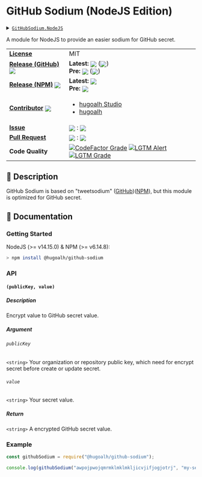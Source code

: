 # GitHub Sodium (NodeJS Edition)

<details>
  <summary><a href="https://github.com/hugoalh-studio/github-sodium-nodejs"><code>GitHubSodium.NodeJS</code></a></summary>
  <img align="center" alt="GitHub Language Count" src="https://img.shields.io/github/languages/count/hugoalh-studio/github-sodium-nodejs?logo=github&logoColor=ffffff&style=flat-square" />
  <img align="center" alt="GitHub Top Langauge" src="https://img.shields.io/github/languages/top/hugoalh-studio/github-sodium-nodejs?logo=github&logoColor=ffffff&style=flat-square" />
  <img align="center" alt="GitHub Repo Size" src="https://img.shields.io/github/repo-size/hugoalh-studio/github-sodium-nodejs?logo=github&logoColor=ffffff&style=flat-square" />
  <img align="center" alt="GitHub Code Size" src="https://img.shields.io/github/languages/code-size/hugoalh-studio/github-sodium-nodejs?logo=github&logoColor=ffffff&style=flat-square" />
  <img align="center" alt="GitHub Watcher" src="https://img.shields.io/github/watchers/hugoalh-studio/github-sodium-nodejs?logo=github&logoColor=ffffff&style=flat-square" />
  <img align="center" alt="GitHub Star" src="https://img.shields.io/github/stars/hugoalh-studio/github-sodium-nodejs?logo=github&logoColor=ffffff&style=flat-square" />
  <img align="center" alt="GitHub Fork" src="https://img.shields.io/github/forks/hugoalh-studio/github-sodium-nodejs?logo=github&logoColor=ffffff&style=flat-square" />
</details>

A module for NodeJS to provide an easier sodium for GitHub secret.

<table>
  <tr>
    <td><a href="./license.md"><b>License</b></a></td>
    <td>MIT</td>
  </tr>
  <tr>
    <td><a href="https://github.com/hugoalh-studio/github-sodium-nodejs/releases"><b>Release (GitHub)</b></a> <img align="center" src="https://img.shields.io/github/downloads/hugoalh-studio/github-sodium-nodejs/total?label=%20&style=flat-square" /></td>
    <td>
      <b>Latest:</b> <img align="center" src="https://img.shields.io/github/release/hugoalh-studio/github-sodium-nodejs?sort=semver&label=%20&style=flat-square" /> (<img align="center" src="https://img.shields.io/github/release-date/hugoalh-studio/github-sodium-nodejs?label=%20&style=flat-square" />)<br />
      <b>Pre:</b> <img align="center" src="https://img.shields.io/github/release/hugoalh-studio/github-sodium-nodejs?include_prereleases&sort=semver&label=%20&style=flat-square" /> (<img align="center" src="https://img.shields.io/github/release-date-pre/hugoalh-studio/github-sodium-nodejs?label=%20&style=flat-square" />)
    </td>
  </tr>
  <tr>
    <td><a href="https://www.npmjs.com/package/@hugoalh/github-sodium"><b>Release (NPM)</b></a> <img align="center" src="https://img.shields.io/npm/dt/@hugoalh/github-sodium?label=%20&style=flat-square" /></td>
    <td>
      <b>Latest:</b> <img align="center" src="https://img.shields.io/npm/v/@hugoalh/github-sodium/latest?label=%20&style=flat-square" /><br />
      <b>Pre:</b> <img align="center" src="https://img.shields.io/npm/v/@hugoalh/github-sodium/pre?label=%20&style=flat-square" />
    </td>
  </tr>
  <tr>
    <td><a href="https://github.com/hugoalh-studio/github-sodium-nodejs/graphs/contributors"><b>Contributor</b></a> <img align="center" src="https://img.shields.io/github/contributors/hugoalh-studio/github-sodium-nodejs?label=%20&style=flat-square" /></td>
    <td><ul>
        <li><a href="https://github.com/hugoalh-studio">hugoalh Studio</a></li>
        <li><a href="https://github.com/hugoalh">hugoalh</a></li>
    </ul></td>
  </tr>
  <tr>
    <td><a href="https://github.com/hugoalh-studio/github-sodium-nodejs/issues?q=is%3Aissue"><b>Issue</b></a></td>
    <td><img align="center" src="https://img.shields.io/github/issues-raw/hugoalh-studio/github-sodium-nodejs?label=%20&style=flat-square" /> : <img align="center" src="https://img.shields.io/github/issues-closed-raw/hugoalh-studio/github-sodium-nodejs?label=%20&style=flat-square" /></td>
  </tr>
  <tr>
    <td><a href="https://github.com/hugoalh-studio/github-sodium-nodejs/pulls?q=is%3Apr"><b>Pull Request</b></a></td>
    <td><img align="center" src="https://img.shields.io/github/issues-pr-raw/hugoalh-studio/github-sodium-nodejs?label=%20&style=flat-square" /> : <img align="center" src="https://img.shields.io/github/issues-pr-closed-raw/hugoalh-studio/github-sodium-nodejs?label=%20&style=flat-square" /></td>
  </tr>
  <tr>
    <td><b>Code Quality</b></td>
    <td>
      <a href="https://www.codefactor.io/repository/github/hugoalh-studio/github-sodium-nodejs"><img align="center" alt="CodeFactor Grade" src="https://img.shields.io/codefactor/grade/github/hugoalh-studio/github-sodium-nodejs?logo=codefactor&logoColor=ffffff&style=flat-square" /></a>
      <a href="https://lgtm.com/projects/g/hugoalh-studio/github-sodium-nodejs/alerts"><img align="center" alt="LGTM Alert" src="https://img.shields.io/lgtm/alerts/g/hugoalh-studio/github-sodium-nodejs?label=%20&logo=lgtm&logoColor=ffffff&style=flat-square" /></a>
      <a href="https://lgtm.com/projects/g/hugoalh-studio/github-sodium-nodejs/context:javascript"><img align="center" alt="LGTM Grade" src="https://img.shields.io/lgtm/grade/javascript/g/hugoalh-studio/github-sodium-nodejs?logo=lgtm&logoColor=ffffff&style=flat-square" /></a>
    </td>
  </tr>
</table>

## 📜 Description

GitHub Sodium is based on "tweetsodium" ([GitHub](https://github.com/github/tweetsodium))([NPM](https://www.npmjs.com/package/tweetsodium)), but this module is optimized for GitHub secret.

## 📄 Documentation

### Getting Started

NodeJS (>= v14.15.0) & NPM (>= v6.14.8):

```sh
> npm install @hugoalh/github-sodium
```

### API

#### `(publicKey, value)`

##### Description

Encrypt value to GitHub secret value.

##### Argument

###### `publicKey`

`<string>` Your organization or repository public key, which need for encrypt secret before create or update secret.

###### `value`

`<string>` Your secret value.

##### Return

`<string>` A encrypted GitHub secret value.

### Example

```javascript
const githubSodium = require("@hugoalh/github-sodium");

console.log(githubSodium("awpojpwojqmrmklmklmkljicvjifjogjotrj", "my-secret"));// spjerpawakmsfnklasklfnkljljkasjkdlazsdjfljslejifklejrlkmslkfmklpmqhnoubdpsdofipskpdokfepkasdpoaiwopejkqmatyn
```
